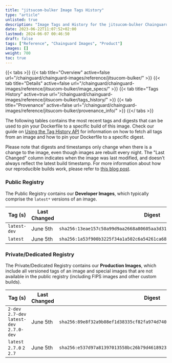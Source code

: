 ```yaml
---
title: "jitsucom-bulker Image Tags History"
type: "article"
unlisted: true
description: "Image Tags and History for the jitsucom-bulker Chainguard Image"
date: 2023-06-22T11:07:52+02:00
lastmod: 2024-06-07 00:46:50
draft: false
tags: ["Reference", "Chainguard Images", "Product"]
images: []
weight: 700
toc: true
---
```


{{< tabs >}}
{{< tab title="Overview" active=false url="/chainguard/chainguard-images/reference/jitsucom-bulker/" >}}
{{< tab title="Details" active=false url="/chainguard/chainguard-images/reference/jitsucom-bulker/image_specs/" >}}
{{< tab title="Tags History" active=true url="/chainguard/chainguard-images/reference/jitsucom-bulker/tags_history/" >}}
{{< tab title="Provenance" active=false url="/chainguard/chainguard-images/reference/jitsucom-bulker/provenance_info/" >}}
{{</ tabs >}}

The following tables contains the most recent tags and digests that can be used to pin your Dockerfile to a specific build of this image. Check our guide on [Using the Tag History API](/chainguard/chainguard-images/using-the-tag-history-api/) for information on how to fetch all tags from an image and how to pin your Dockerfile to a specific digest.

Please note that digests and timestamps only change when there is a change to the image, even though images are rebuilt every night. The "Last Changed" column indicates when the image was last modified, and doesn't always reflect the latest build timestamp. For more information about how our reproducible builds work, please refer to [this blog post](https://www.chainguard.dev/unchained/reproducing-chainguards-reproducible-image-builds).

### Public Registry
The Public Registry contains our **Developer Images**, which typically comprise the `latest*` versions of an image.

| Tag (s)       | Last Changed | Digest                                                                    |
|---------------|--------------|---------------------------------------------------------------------------|
|  `latest-dev` | June 5th     | `sha256:13eae157c50a99d9aa2668a80605aa3d310556d5a8207a6b2c439b61cf488f02` |
|  `latest`     | June 5th     | `sha256:1a53f900b3225f34a1a502c6a54261ca6824d9b31a9199d8360599cb56232c72` |


### Private/Dedicated Registry
The Private/Dedicated Registry contains our **Production Images**, which include all versioned tags of an image and special images that are not available in the public registry (including FIPS images and other custom builds).

| Tag (s)                                     | Last Changed | Digest                                                                    |
|---------------------------------------------|--------------|---------------------------------------------------------------------------|
|  `2-dev` `2.7-dev` `latest-dev` `2.7.0-dev` | June 5th     | `sha256:89e8f32a9b08ef1d38335cf82fa974d7409eb5401451e43b0d141c221c26397b` |
|  `latest` `2.7.0` `2` `2.7`                 | June 5th     | `sha256:e537d97a81397013558bc26b79d4618923d72a9d036ac1ac3c05797cb57ead66` |

